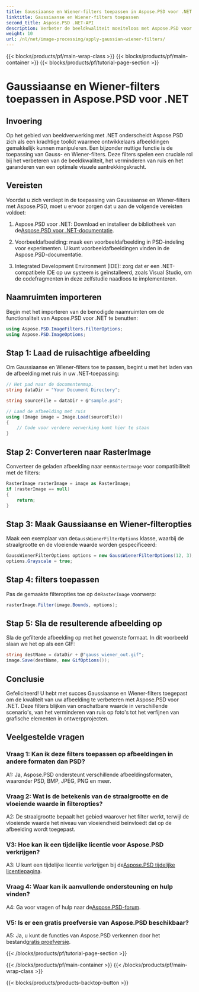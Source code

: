 ```yaml
---
title: Gaussiaanse en Wiener-filters toepassen in Aspose.PSD voor .NET
linktitle: Gaussiaanse en Wiener-filters toepassen
second_title: Aspose.PSD .NET-API
description: Verbeter de beeldkwaliteit moeiteloos met Aspose.PSD voor .NET. Pas Gaussiaanse en Wiener-filters toe voor ruisonderdrukking en optimale visuele aantrekkingskracht.
weight: 10
url: /nl/net/image-processing/apply-gaussian-wiener-filters/
---
```


{{< blocks/products/pf/main-wrap-class >}}
{{< blocks/products/pf/main-container >}}
{{< blocks/products/pf/tutorial-page-section >}}

# Gaussiaanse en Wiener-filters toepassen in Aspose.PSD voor .NET

## Invoering

Op het gebied van beeldverwerking met .NET onderscheidt Aspose.PSD zich als een krachtige toolkit waarmee ontwikkelaars afbeeldingen gemakkelijk kunnen manipuleren. Een bijzonder nuttige functie is de toepassing van Gauss- en Wiener-filters. Deze filters spelen een cruciale rol bij het verbeteren van de beeldkwaliteit, het verminderen van ruis en het garanderen van een optimale visuele aantrekkingskracht.

## Vereisten

Voordat u zich verdiept in de toepassing van Gaussiaanse en Wiener-filters met Aspose.PSD, moet u ervoor zorgen dat u aan de volgende vereisten voldoet:

1. Aspose.PSD voor .NET: Download en installeer de bibliotheek van de[Aspose.PSD voor .NET-documentatie](https://reference.aspose.com/psd/net/).

2. Voorbeeldafbeelding: maak een voorbeeldafbeelding in PSD-indeling voor experimenten. U kunt voorbeeldafbeeldingen vinden in de Aspose.PSD-documentatie.

3. Integrated Development Environment (IDE): zorg dat er een .NET-compatibele IDE op uw systeem is geïnstalleerd, zoals Visual Studio, om de codefragmenten in deze zelfstudie naadloos te implementeren.

## Naamruimten importeren

Begin met het importeren van de benodigde naamruimten om de functionaliteit van Aspose.PSD voor .NET te benutten:

```csharp
using Aspose.PSD.ImageFilters.FilterOptions;
using Aspose.PSD.ImageOptions;
```

## Stap 1: Laad de ruisachtige afbeelding

Om Gaussiaanse en Wiener-filters toe te passen, begint u met het laden van de afbeelding met ruis in uw .NET-toepassing:

```csharp
// Het pad naar de documentenmap.
string dataDir = "Your Document Directory";

string sourceFile = dataDir + @"sample.psd";

// Laad de afbeelding met ruis
using (Image image = Image.Load(sourceFile))
{
    // Code voor verdere verwerking komt hier te staan
}
```

## Stap 2: Converteren naar RasterImage

 Converteer de geladen afbeelding naar een`RasterImage` voor compatibiliteit met de filters:

```csharp
RasterImage rasterImage = image as RasterImage;
if (rasterImage == null)
{
    return;
}
```

## Stap 3: Maak Gaussiaanse en Wiener-filteropties

 Maak een exemplaar van de`GaussWienerFilterOptions` klasse, waarbij de straalgrootte en de vloeiende waarde worden gespecificeerd:

```csharp
GaussWienerFilterOptions options = new GaussWienerFilterOptions(12, 3);
options.Grayscale = true;
```

## Stap 4: filters toepassen

 Pas de gemaakte filteropties toe op de`RasterImage` voorwerp:

```csharp
rasterImage.Filter(image.Bounds, options);
```

## Stap 5: Sla de resulterende afbeelding op

Sla de gefilterde afbeelding op met het gewenste formaat. In dit voorbeeld slaan we het op als een GIF:

```csharp
string destName = dataDir + @"gauss_wiener_out.gif";
image.Save(destName, new GifOptions());
```

## Conclusie

Gefeliciteerd! U hebt met succes Gaussiaanse en Wiener-filters toegepast om de kwaliteit van uw afbeelding te verbeteren met Aspose.PSD voor .NET. Deze filters blijken van onschatbare waarde in verschillende scenario's, van het verminderen van ruis op foto's tot het verfijnen van grafische elementen in ontwerpprojecten.

## Veelgestelde vragen

### Vraag 1: Kan ik deze filters toepassen op afbeeldingen in andere formaten dan PSD?

A1: Ja, Aspose.PSD ondersteunt verschillende afbeeldingsformaten, waaronder PSD, BMP, JPEG, PNG en meer.

### Vraag 2: Wat is de betekenis van de straalgrootte en de vloeiende waarde in filteropties?

A2: De straalgrootte bepaalt het gebied waarover het filter werkt, terwijl de vloeiende waarde het niveau van vloeiendheid beïnvloedt dat op de afbeelding wordt toegepast.

### V3: Hoe kan ik een tijdelijke licentie voor Aspose.PSD verkrijgen?

 A3: U kunt een tijdelijke licentie verkrijgen bij de[Aspose.PSD tijdelijke licentiepagina](https://purchase.aspose.com/temporary-license/).

### Vraag 4: Waar kan ik aanvullende ondersteuning en hulp vinden?

 A4: Ga voor vragen of hulp naar de[Aspose.PSD-forum](https://forum.aspose.com/c/psd/34).

### V5: Is er een gratis proefversie van Aspose.PSD beschikbaar?

 A5: Ja, u kunt de functies van Aspose.PSD verkennen door het bestand[gratis proefversie](https://releases.aspose.com/).

{{< /blocks/products/pf/tutorial-page-section >}}

{{< /blocks/products/pf/main-container >}}
{{< /blocks/products/pf/main-wrap-class >}}

{{< blocks/products/products-backtop-button >}}
